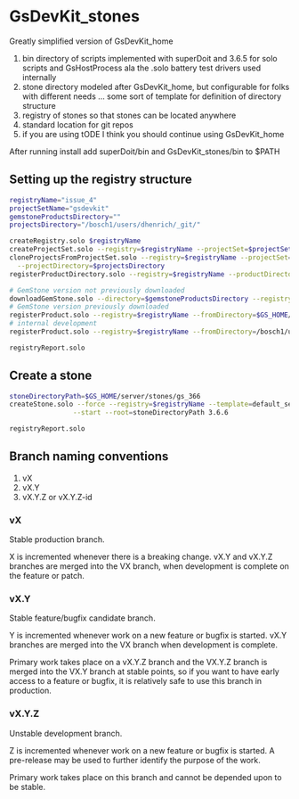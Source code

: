 # GsDevKit_stones
Greatly simplified version of GsDevKit_home
1. bin directory of scripts implemented with superDoit and 3.6.5 for solo scripts and GsHostProcess ala the .solo battery test drivers used internally
2. stone directory modeled after GsDevKit_home, but configurable for folks with different needs … some sort of template for definition of directory structure
3. registry of stones so that stones can be located anywhere
4. standard location for git repos
5. if you are using tODE I think you should continue using GsDevKit_home

After running install add superDoit/bin and GsDevKit_stones/bin to $PATH

## Setting up the registry structure
```bash
registryName="issue_4"
projectSetName="gsdevkit"
gemstoneProductsDirectory=""
projectsDirectory="/bosch1/users/dhenrich/_git/"

createRegistry.solo $registryName
createProjectSet.solo --registry=$registryName --projectSet=$projectSetName --ssh
cloneProjectsFromProjectSet.solo --registry=$registryName --projectSet=$projectSetName \
  --projectDirectory=$projectsDirectory
registerProductDirectory.solo --registry=$registryName --productDirectory=$projectsDirectory

# GemStone version not previously downloaded
downloadGemStone.solo --directory=$gemstoneProductsDirectory --registry=$registryName 3.6.6
# GemStone version previously downloaded
registerProduct.solo --registry=$registryName --fromDirectory=$GS_HOME/shared/downloads/products 3.6.6
# internal development
registerProduct.solo --registry=$registryName --fromDirectory=/bosch1/users/dhenrich/_work/d_37x/noop50/gs/product 3.7.0

registryReport.solo
```

## Create a stone
```bash
stoneDirectoryPath=$GS_HOME/server/stones/gs_366
createStone.solo --force --registry=$registryName --template=default_seaside \
				--start --root=stoneDirectoryPath 3.6.6

registryReport.solo
```

## Branch naming conventions
1. vX
2. vX.Y
3. vX.Y.Z or vX.Y.Z-id

### vX
Stable production branch.

X is incremented whenever there is a breaking change.
vX.Y and vX.Y.Z branches are merged into the VX branch, when development is complete on the feature or patch.

### vX.Y
Stable feature/bugfix candidate branch.
 
Y is incremented whenever work on a new feature or bugfix is started.
vX.Y branches are merged into the VX branch when development is complete.

Primary work takes place on a vX.Y.Z branch and the VX.Y.Z branch is merged into the VX.Y branch at stable points, so if you want to have early access to a feature or bugfix, it is relatively safe to use this branch in production.

### vX.Y.Z
Unstable development branch.

Z is incremented whenever work on a new feature or bugfix is started.
A pre-release may be used to further identify the purpose of the work.

Primary work takes place on this branch and cannot be depended upon to be stable.

